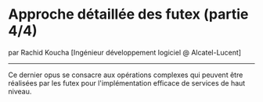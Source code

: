 # Approche détaillée des futex (partie 4/4)
par Rachid Koucha [Ingénieur développement logiciel @ Alcatel-Lucent]

---

Ce dernier opus se consacre aux opérations complexes qui peuvent être réalisées par les futex pour l'implémentation efficace de services de haut niveau.
